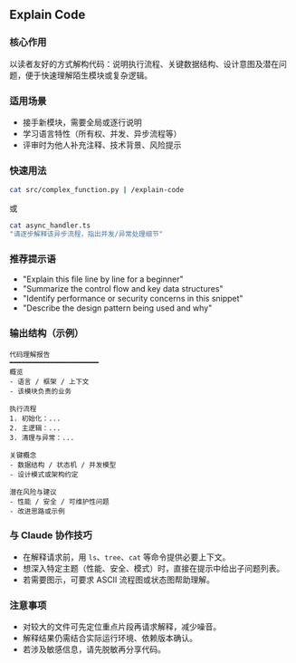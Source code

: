 ## Explain Code

### 核心作用
以读者友好的方式解构代码：说明执行流程、关键数据结构、设计意图及潜在问题，便于快速理解陌生模块或复杂逻辑。

### 适用场景
- 接手新模块，需要全局或逐行说明
- 学习语言特性（所有权、并发、异步流程等）
- 评审时为他人补充注释、技术背景、风险提示

### 快速用法
```bash
cat src/complex_function.py | /explain-code
```
或
```bash
cat async_handler.ts
"请逐步解释该异步流程，指出并发/异常处理细节"
```

### 推荐提示语
- "Explain this file line by line for a beginner"
- "Summarize the control flow and key data structures"
- "Identify performance or security concerns in this snippet"
- "Describe the design pattern being used and why"

### 输出结构（示例）
```
代码理解报告
━━━━━━━━━━━━━━━━━━━━━━
概览
- 语言 / 框架 / 上下文
- 该模块负责的业务

执行流程
1. 初始化：...
2. 主逻辑：...
3. 清理与异常：...

关键概念
- 数据结构 / 状态机 / 并发模型
- 设计模式或架构约定

潜在风险与建议
- 性能 / 安全 / 可维护性问题
- 改进思路或示例
```

### 与 Claude 协作技巧
- 在解释请求前，用 `ls`、`tree`、`cat` 等命令提供必要上下文。
- 想深入特定主题（性能、安全、模式）时，直接在提示中给出子问题列表。
- 若需要图示，可要求 ASCII 流程图或状态图帮助理解。

### 注意事项
- 对较大的文件可先定位重点片段再请求解释，减少噪音。
- 解释结果仍需结合实际运行环境、依赖版本确认。
- 若涉及敏感信息，请先脱敏再分享代码。

